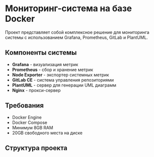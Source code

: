 # Мониторинг-система на базе Docker

Проект представляет собой комплексное решение для мониторинга системы с использованием Grafana, Prometheus, GitLab и PlantUML.

## Компоненты системы

- **Grafana** - визуализация метрик
- **Prometheus** - сбор и хранение метрик
- **Node Exporter** - экспортер системных метрик
- **GitLab CE** - система управления репозиториями
- **PlantUML** - сервер для генерации UML диаграмм
- **Nginx** - прокси-сервер

## Требования

- Docker Engine
- Docker Compose
- Минимум 8GB RAM
- 20GB свободного места на диске

## Структура проекта 